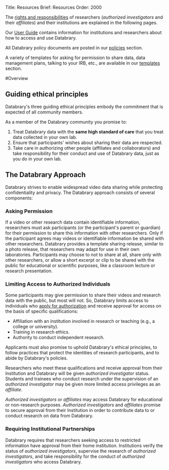 Title: Resources
Brief: Resources
Order: 2000

The [rights and responsibilities](|filename|resources/policies/responsibilities.md) of researchers (*authorized investigators* and their *affiliates*) and their institutions are explained in the following pages. 

Our [User Guide](|filename|resources/guide.md) contains information for institutions and researchers about how to access and use Databrary.

All Databrary policy documents are posted in our [policies](|filename|resources/policies.md) section. 

A variety of templates for asking for permission to share data, data management plans, talking to your IRB, etc., are available in our [templates](|filename|resources/templates.md) section. 

#Overview

## Guiding ethical principles

Databrary's three guiding ethical principles embody the commitment that is expected of all community members.

As a member of the Databrary community you promise to:

1. Treat Databrary data with the **same high standard of care** that you treat data collected in your own lab.
1. Ensure that participants' wishes about sharing their data are respected. 
1. Take care in authorizing other people (affiliates and collaborators) and take responsibility for their conduct and use of Databrary data, just as you do in your own lab.

## The Databrary Approach

Databrary strives to enable widespread video data sharing while protecting confidentiality and privacy. The Databrary approach consists of several components:

### Asking Permission

If a video or other research data contain identifiable information, researchers must ask participants (or the participant's parent or guardian) for their permission to share this information with other researchers. Only if the participant agrees may videos or identifiable information be shared with other researchers. Databrary provides a template sharing release, similar to a photo release, that researchers may adapt for use in their own laboratories. Participants may choose to not to share at all, share only with other researchers, or allow a short excerpt or clip to be shared with the public for educational or scientific purposes, like a classroom lecture or research presentation.

### Limiting Access to Authorized Individuals

Some participants may give permission to share their videos and research data with the public, but most will not. So, Databrary limits access to individuals who [apply for authorization](|filename|resources/guide/investigators/authorization.md) and receive approval for access on the basis of specific qualifications:

- Affiliation with an institution involved in research or teaching (e.g., a college or university).
- Training in research ethics.
- Authority to conduct independent research.

Applicants must also promise to uphold Databrary's ethical principles, to follow practices that protect the identities of research participants, and to abide by Databrary's policies.

Researchers who meet these qualifications and receive approval from their Institution and Databrary will be given *authorized investigator* status. Students and trainees who conduct research under the supervision of an *authorized investigator* may be given more limited access privileges as an *affiliate*.

*Authorized investigators* or *affiliates* may access Databrary for educational or non-research purposes. *Authorized investigators* and *affiliates* promise to secure approval from their Institution in order to contribute data to or conduct research on data from Databrary. 

### Requiring Institutional Partnerships

Databrary requires that researchers seeking access to restricted information have approval from their home institution. Institutions verify the status of *authorized investigators*, supervise the research of *authorized investigators*, and take responsibility for the conduct of *authorized investigators* who access Databrary.
